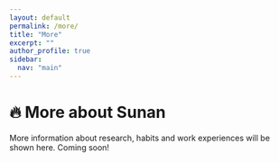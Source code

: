 ```yaml
---
layout: default
permalink: /more/
title: "More"
excerpt: ""
author_profile: true
sidebar:
  nav: "main"
---
```



# 🔥 More about Sunan

More information about research, habits and work experiences will be shown here. Coming soon!